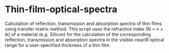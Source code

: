 # Thin-film-optical-spectra
Calculation of reflection, transmission and absorption spectra of thin films using transfer matrix method.
This script uses the refractive index (N = n + ik) of a material (e.g. Silicon) for the calculation of the corresponding reflection, transmission and absorption spectra in the visible-nearIR optical range for a user-specified thickness of a thin film.
